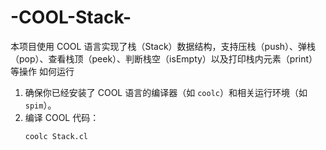 # -COOL-Stack-
本项目使用 COOL 语言实现了栈（Stack）数据结构，支持压栈（push）、弹栈（pop）、查看栈顶（peek）、判断栈空（isEmpty）以及打印栈内元素（print）等操作
如何运行
1. 确保你已经安装了 COOL 语言的编译器（如 `coolc`）和相关运行环境（如 `spim`）。
2. 编译 COOL 代码：
   ```bash
   coolc Stack.cl
